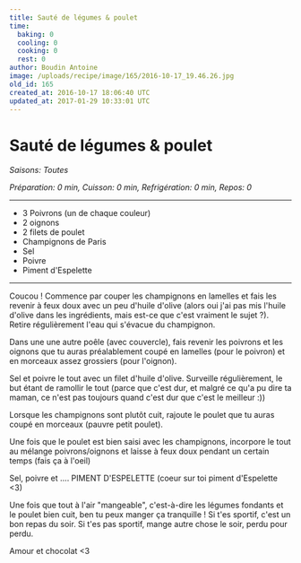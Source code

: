 ```yaml
---
title: Sauté de légumes & poulet
time:
  baking: 0
  cooling: 0
  cooking: 0
  rest: 0
author: Boudin Antoine
image: /uploads/recipe/image/165/2016-10-17_19.46.26.jpg
old_id: 165
created_at: 2016-10-17 18:06:40 UTC
updated_at: 2017-01-29 10:33:01 UTC
---
```


# Sauté de légumes & poulet



*Saisons: Toutes*

*Préparation: 0 min, Cuisson: 0 min, Refrigération: 0 min, Repos: 0*

---

- 3 Poivrons (un de chaque couleur)
- 2 oignons
- 2 filets de poulet
- Champignons de Paris
- Sel
- Poivre
- Piment d'Espelette

---

Coucou ! Commence par couper les champignons en lamelles et fais les revenir à feux doux avec un peu d'huile d'olive (alors oui j'ai pas mis l'huile d'olive dans les ingrédients, mais est-ce que c'est vraiment le sujet ?). Retire régulièrement l'eau qui s'évacue du champignon.

Dans une une autre poêle (avec couvercle), fais revenir les poivrons et les oignons que tu auras préalablement coupé en lamelles (pour le poivron) et en morceaux assez grossiers (pour l'oignon).

Sel et poivre le tout avec un filet d'huile d'olive. Surveille régulièrement, le but étant de ramollir le tout (parce que c'est dur, et malgré ce qu'a pu dire ta maman, ce n'est pas toujours quand c'est dur que c'est le meilleur :))

Lorsque les champignons sont plutôt cuit, rajoute le poulet que tu auras coupé en morceaux (pauvre petit poulet).

Une fois que le poulet est bien saisi avec les champignons, incorpore le tout au mélange poivrons/oignons et laisse à feux doux pendant un certain temps (fais ça à l'oeil)

Sel, poivre et .... PIMENT D'ESPELETTE (coeur sur toi piment d'Espelette <3)

Une fois que tout à l'air "mangeable", c'est-à-dire les légumes fondants et le poulet bien cuit, ben tu peux manger ça tranquille ! Si t'es sportif, c'est un bon repas du soir. Si t'es pas sportif, mange autre chose le soir, perdu pour perdu. 

Amour et chocolat <3
